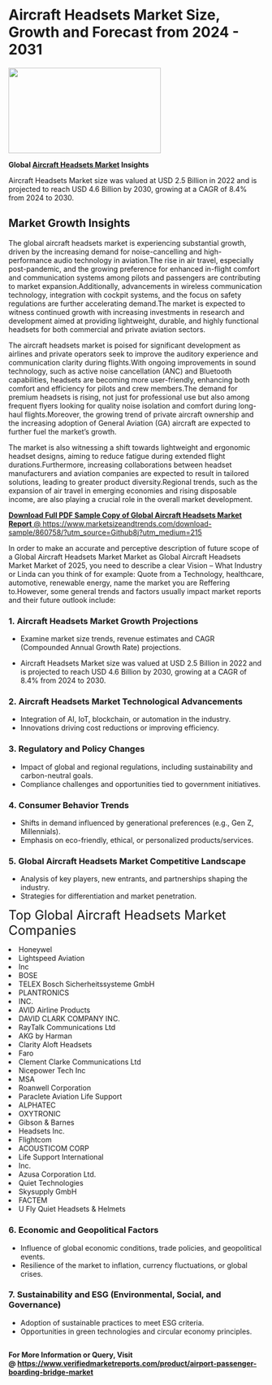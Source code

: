 <H1>Aircraft Headsets Market Size, Growth and Forecast from 2024 - 2031</H1><img class="aligncenter size-medium wp-image-584254" src="https://thirdeyenews.in/wp-content/uploads/2024/09/Global-Market-Research-300x168.jpeg" alt="" width="300" height="168" /><p><strong>Global&nbsp;<a href="https://www.marketsizeandtrends.com/download-sample/860758/?utm_source=Github8j?utm_medium=215">Aircraft Headsets Market</a> Insights</strong></p><p>Aircraft Headsets Market size was valued at USD 2.5 Billion in 2022 and is projected to reach USD 4.6 Billion by 2030, growing at a CAGR of 8.4% from 2024 to 2030.</p><p><h2>Market Growth Insights</h2> <p>The global aircraft headsets market is experiencing substantial growth, driven by the increasing demand for noise-cancelling and high-performance audio technology in aviation.The rise in air travel, especially post-pandemic, and the growing preference for enhanced in-flight comfort and communication systems among pilots and passengers are contributing to market expansion.Additionally, advancements in wireless communication technology, integration with cockpit systems, and the focus on safety regulations are further accelerating demand.The market is expected to witness continued growth with increasing investments in research and development aimed at providing lightweight, durable, and highly functional headsets for both commercial and private aviation sectors.</p> <p><a href="#"></a></p> <p>The aircraft headsets market is poised for significant development as airlines and private operators seek to improve the auditory experience and communication clarity during flights.With ongoing improvements in sound technology, such as active noise cancellation (ANC) and Bluetooth capabilities, headsets are becoming more user-friendly, enhancing both comfort and efficiency for pilots and crew members.The demand for premium headsets is rising, not just for professional use but also among frequent flyers looking for quality noise isolation and comfort during long-haul flights.Moreover, the growing trend of private aircraft ownership and the increasing adoption of General Aviation (GA) aircraft are expected to further fuel the market’s growth.</p> <p>The market is also witnessing a shift towards lightweight and ergonomic headset designs, aiming to reduce fatigue during extended flight durations.Furthermore, increasing collaborations between headset manufacturers and aviation companies are expected to result in tailored solutions, leading to greater product diversity.Regional trends, such as the expansion of air travel in emerging economies and rising disposable income, are also playing a crucial role in the overall market development.</p> <p><a href="#"></p><p><span class=""><strong>Download Full PDF Sample Copy of Global Aircraft Headsets Market Report</strong> @ <a href="https://www.marketsizeandtrends.com/download-sample/860758/?utm_source=Github8j?utm_medium=215" target="_blank">https://www.marketsizeandtrends.com/download-sample/860758/?utm_source=Github8j?utm_medium=215</a></span></p><p>In order to make an accurate and perceptive description of future scope of a Global&nbsp;Aircraft Headsets Market Market as Global&nbsp;Aircraft Headsets Market Market of 2025, you need to describe a clear Vision &ndash; What Industry or Linda can you think of for example: Quote from a Technology, healthcare, automotive, renewable energy, name the market you are Reffering to.However, some general trends and factors usually impact market reports and their future outlook include:</p><h3>1.&nbsp;<strong>Aircraft Headsets Market Growth Projections</strong></h3><ul><li>Examine market size trends, revenue estimates and CAGR (Compounded Annual Growth Rate) projections.</li><li><p>Aircraft Headsets Market size was valued at USD 2.5 Billion in 2022 and is projected to reach USD 4.6 Billion by 2030, growing at a CAGR of 8.4% from 2024 to 2030.</p></li></ul><h3>2.&nbsp;<strong>Aircraft Headsets Market Technological Advancements</strong></h3><ul><li>Integration of AI, IoT, blockchain, or automation in the industry.</li><li>Innovations driving cost reductions or improving efficiency.</li></ul><h3>3.&nbsp;<strong>Regulatory and Policy Changes</strong></h3><ul><li>Impact of global and regional regulations, including sustainability and carbon-neutral goals.</li><li>Compliance challenges and opportunities tied to government initiatives.</li></ul><h3>4.&nbsp;<strong>Consumer Behavior Trends</strong></h3><ul><li>Shifts in demand influenced by generational preferences (e.g., Gen Z, Millennials).</li><li>Emphasis on eco-friendly, ethical, or personalized products/services.</li></ul><h3>5.&nbsp;<strong>Global Aircraft Headsets Market Competitive Landscape</strong></h3><ul><li>Analysis of key players, new entrants, and partnerships shaping the industry.</li><li>Strategies for differentiation and market penetration.</li></ul><p data-pm-slice="1 1 []"><span style="color: inherit; font-family: inherit; font-size: 25px;">Top Global Aircraft Headsets Market Companies</span></p><div class="" data-test-id=""><p><li>Honeywel</li><li> Lightspeed Aviation</li><li> Inc</li><li> BOSE</li><li> TELEX Bosch Sicherheitssysteme GmbH</li><li> PLANTRONICS</li><li> INC.</li><li> AVID Airline Products</li><li> DAVID CLARK COMPANY INC.</li><li> RayTalk Communications Ltd</li><li> AKG by Harman</li><li> Clarity Aloft Headsets</li><li> Faro</li><li> Clement Clarke Communications Ltd</li><li> Nicepower Tech Inc</li><li> MSA</li><li> Roanwell Corporation</li><li> Paraclete Aviation Life Support</li><li> ALPHATEC</li><li> OXYTRONIC</li><li> Gibson & Barnes</li><li> Headsets Inc.</li><li> Flightcom</li><li> ACOUSTICOM CORP</li><li> Life Support International</li><li> Inc.</li><li> Azusa Corporation Ltd.</li><li> Quiet Technologies</li><li> Skysupply GmbH</li><li> FACTEM</li><li> U Fly Quiet Headsets & Helmets</li></p></div><h3>6.&nbsp;<strong>Economic and Geopolitical Factors</strong></h3><ul><li>Influence of global economic conditions, trade policies, and geopolitical events.</li><li>Resilience of the market to inflation, currency fluctuations, or global crises.</li></ul><h3>7.&nbsp;<strong>Sustainability and ESG (Environmental, Social, and Governance)</strong></h3><ul><li>Adoption of sustainable practices to meet ESG criteria.</li><li>Opportunities in green technologies and circular economy principles.</li></ul><h2><strong style="font-size: 14px;">For More Information or Query, Visit @&nbsp;</strong><a style="background-color: #ffffff; font-size: 14px;" href="https://www.marketsizeandtrends.com/report/aircraft-headsets-market/" target="_blank">https://www.verifiedmarketreports.com/product/airport-passenger-boarding-bridge-market</a></h2>